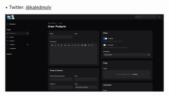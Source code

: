 
•	Twitter: [@kaledmoly](https://twitter.com/kaledmoly) <br>


![](https://github.com/kaledmolina/filamentphp/blob/main/image.png)





